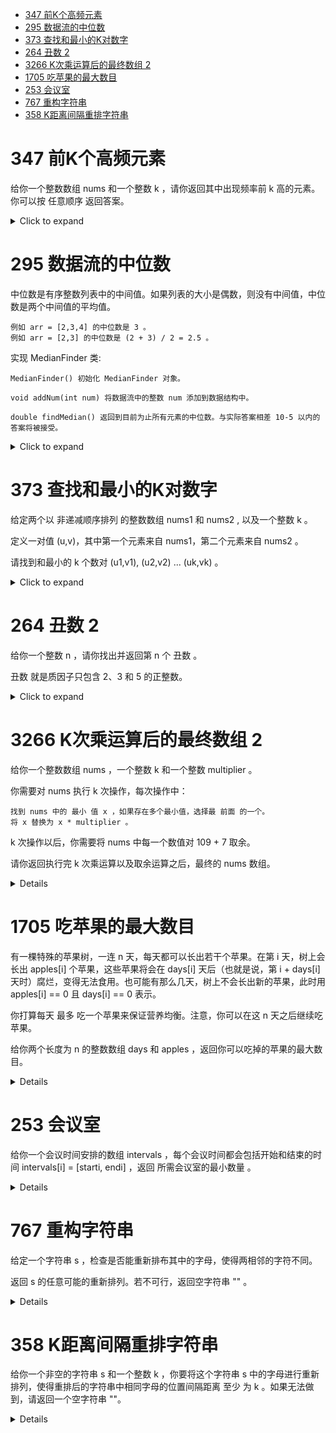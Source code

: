 <!--toc:start-->
- [347 前K个高频元素](#347-前k个高频元素)
- [295 数据流的中位数](#295-数据流的中位数)
- [373 查找和最小的K对数字](#373-查找和最小的k对数字)
- [264 丑数 2](#264-丑数-2)
- [3266 K次乘运算后的最终数组 2](#3266-k次乘运算后的最终数组-2)
- [1705 吃苹果的最大数目](#1705-吃苹果的最大数目)
- [253 会议室](#253-会议室)
- [767 重构字符串](#767-重构字符串)
- [358 K距离间隔重排字符串](#358-k距离间隔重排字符串)
<!--toc:end-->

# 347 前K个高频元素
给你一个整数数组 nums 和一个整数 k ，请你返回其中出现频率前 k 高的元素。你可以按 任意顺序 返回答案。

<details><summary>Click to expand</summary>

``` cpp
class Solution {
public:
    vector<int> topKFrequent(vector<int>& nums, int k) {
        unordered_map<int,int> mp;
        priority_queue<pair<int,int>> pq;
        vector<int> ans;
        for(int i=0;i<nums.size();i++){
            if(mp.find(nums[i])==mp.end()){
                mp.insert({nums[i],1});
            }else{
                mp[nums[i]]++;
            }
        }
        for(auto it=mp.begin();it!=mp.end();it++){
            pq.emplace(it->second,it->first);
        }
        while(k--){
            ans.push_back(pq.top().second);
            pq.pop();
        }
        return ans;
    }
};
```

</details>

# 295 数据流的中位数

中位数是有序整数列表中的中间值。如果列表的大小是偶数，则没有中间值，中位数是两个中间值的平均值。

    例如 arr = [2,3,4] 的中位数是 3 。
    例如 arr = [2,3] 的中位数是 (2 + 3) / 2 = 2.5 。

实现 MedianFinder 类:

    MedianFinder() 初始化 MedianFinder 对象。

    void addNum(int num) 将数据流中的整数 num 添加到数据结构中。

    double findMedian() 返回到目前为止所有元素的中位数。与实际答案相差 10-5 以内的答案将被接受。

<details><summary>Click to expand</summary>

``` cpp
class MedianFinder {
    priority_queue<int,vector<int>,greater<>>  queMax;
    priority_queue<int,vector<int>,less<>> queMin;
public:
    MedianFinder() {
    }
    void addNum(int num) {
        if(queMin.empty()||num<=queMin.top()){
            queMin.push(num);
            if(queMin.size()>queMax.size()+1){
                queMax.push(queMin.top());
                queMin.pop();
            }
        }else{
            queMax.push(num);
            if(queMax.size()>queMin.size()){
                queMin.push(queMax.top());
                queMax.pop();
            }
        }
    }
    double findMedian() {
        if(queMin.size()>queMax.size()){
            return queMin.top();
        }
        return (queMin.top()+queMax.top())/2.0;
    }
};
```

</details>

# 373 查找和最小的K对数字

给定两个以 非递减顺序排列 的整数数组 nums1 和 nums2 , 以及一个整数 k 。

定义一对值 (u,v)，其中第一个元素来自 nums1，第二个元素来自 nums2 。

请找到和最小的 k 个数对 (u1,v1), (u2,v2) \... (uk,vk) 。

<details><summary>Click to expand</summary>

``` cpp
class Solution {
public:
    vector<vector<int>> kSmallestPairs(vector<int>& nums1, vector<int>& nums2, int k) {
        auto cmp=[&](const pair<int,int>& a,const pair<int,int>& b){
            return nums1[a.first]+nums2[a.second]>nums1[b.first]+nums2[b.second];
        };
        int m=nums1.size();
        int n=nums2.size();
        vector<vector<int>> ans;
        priority_queue<pair<int,int>,vector<pair<int,int>> ,decltype(cmp)> pq(cmp);
        for(int i=0;i<min(k,m);i++){
            pq.emplace(i,0);
        }
        while(k-->0&&pq.size()){
            auto [x,y]=pq.top();
            pq.pop();
            ans.emplace_back(initializer_list<int>{nums1[x],nums2[y]});
            if(y+1<n){
                pq.emplace(x,y+1);
            }
        }
        return ans;
    }
};
```

</details>

# 264 丑数 2

给你一个整数 n ，请你找出并返回第 n 个 丑数 。

丑数 就是质因子只包含 2、3 和 5 的正整数。

<details><summary>Click to expand</summary>

``` cpp
class Solution {
public:
    int nthUglyNumber(int n) {
        array<int, 3> factors = {2, 3, 5};
        unordered_set<long> seen;
        priority_queue<long, vector<long>, greater<>> heap;
        seen.insert(1L);
        heap.push(1L);
        int ugly = 0;
        for (int i = 0; i < n; i++) {
            long curr = heap.top();
            heap.pop();
            ugly = (int)curr;
            for (auto fac : factors) {
                long next = curr * fac;
                if (!seen.contains(next)) {
                    seen.insert(next);
                    heap.push(next);
                }
            }
        }
        return ugly;
    }
};
```

</details>

# 3266 K次乘运算后的最终数组 2

给你一个整数数组 nums ，一个整数 k  和一个整数 multiplier 。

你需要对 nums 执行 k 次操作，每次操作中：

    找到 nums 中的 最小 值 x ，如果存在多个最小值，选择最 前面 的一个。
    将 x 替换为 x * multiplier 。

k 次操作以后，你需要将 nums 中每一个数值对 109 + 7 取余。

请你返回执行完 k 次乘运算以及取余运算之后，最终的 nums 数组。

<details>

核心观察：对于两个数 x 和 y，如果 x 在 y 左边，且 x≤y 以及 x⋅multiplier>y，那么我们会先操作 x，然后操作 y。由于 x⋅multiplier≤y⋅multiplier，这意味着下一次一定会操作 x。继续推导下去，后面的操作顺序一定是 y,x,y,x,⋯

这意味着当两个数接近时，我们会交替操作这两个数，而不会连续操作同一个数。

对于更多的数的情况也同理，当这些数接近时，我们会按照从小到大的顺序依次操作这些数。

那么，首先用最小堆手动模拟操作，直到原数组的最大值 mx 成为这 n 个数的最小值。根据上面的结论，后面的操作就不需要手动模拟了。

设此时还剩下 k 次操作，那么：

    对于前 kmodn 小的数，还可以再操作 ⌊nk​⌋+1 次。
    其余元素，还可以再操作 ⌊nk​⌋ 次。

```cpp
class Solution {
    constexpr static int MOD=1e9+7;
    long long pow(long long x,int n){
        long long res=1;
        for(;n;n/=2){
            if(n%2){
                res=res*x%MOD;
            }
            x=x*x%MOD;
        }
        return res;
    }
public:
    vector<int> getFinalState(vector<int>& nums, int k, int multiplier) {
        if(multiplier==1){
            return move(nums);
        }
        int n=nums.size();
        int mx=ranges::max(nums);
        vector<pair<long long,int>> h(n);
        for(int i=0;i<n;i++){
            h[i]={nums[i],i};
        }
        ranges::make_heap(h,greater<>());
        for(;k&&h[0].first<mx;k--){
            ranges::pop_heap(h,greater<>());
            h.back().first*=multiplier;
            ranges::push_heap(h,greater<>());
        }
        ranges::sort(h);
        for(int i=0;i<n;i++){
            auto &[x,j]=h[i];
            nums[j]=x%MOD*pow(multiplier,k/n+(i<k%n))%MOD;
        }
        return move(nums);
    }
};
```

</details>

# 1705 吃苹果的最大数目

有一棵特殊的苹果树，一连 n 天，每天都可以长出若干个苹果。在第 i 天，树上会长出 apples[i] 个苹果，这些苹果将会在 days[i] 天后（也就是说，第 i + days[i] 天时）腐烂，变得无法食用。也可能有那么几天，树上不会长出新的苹果，此时用 apples[i] == 0 且 days[i] == 0 表示。

你打算每天 最多 吃一个苹果来保证营养均衡。注意，你可以在这 n 天之后继续吃苹果。

给你两个长度为 n 的整数数组 days 和 apples ，返回你可以吃掉的苹果的最大数目。

<details>

基于这样的假设：如果A天和B天都有苹果且A天保质期较段就优先吃A天的。

```cpp
<class Solution {
public:
    int eatenApples(vector<int>& apples, vector<int>& days) {
        int ans=0;
        priority_queue<pair<int,int>,vector<pair<int,int>>,std::greater<>> pq;
        for(int i=0;i<apples.size()||!pq.empty();i++){
            while(!pq.empty()&&pq.top().first==i){
                pq.pop();
            }
            if(i<apples.size()&&apples[i]){
                pq.emplace(i+days[i],apples[i]);
            }
            if(!pq.empty()){
                ans++;
                auto [rotten_day,num]=pq.top();
                pq.pop();
                if(num>1){
                    pq.emplace(rotten_day,num-1);
                }
            }
        }
        return ans;
    }
};
```

</details>

# 253 会议室

给你一个会议时间安排的数组 intervals ，每个会议时间都会包括开始和结束的时间 intervals[i] = [starti, endi] ，返回 所需会议室的最小数量 。

<details>

```cpp
class Solution {
public:
    int minMeetingRooms(vector<vector<int>>& intervals) {
        if(intervals.empty()){
            return 0;
        }
        ranges::sort(intervals,[](auto &a,auto &b){
            return a[0]<b[0];
        });
        priority_queue<int,vector<int>,greater<>> allocation;
        allocation.emplace(intervals[0][1]);
        for(int i=1;i<intervals.size();i++){
            if(intervals[i][0]>=allocation.top()){
                allocation.pop();
            }
            allocation.push(intervals[i][1]);
        }
        return allocation.size();
    }
};
```

</details>

# 767 重构字符串

给定一个字符串 s ，检查是否能重新排布其中的字母，使得两相邻的字符不同。

返回 s 的任意可能的重新排列。若不可行，返回空字符串 "" 。

<details>

```cpp
class Solution {
public:
    string reorganizeString(string s) {
        priority_queue<pair<int,int>> pq;
        unordered_map<char,int> cnt;
        for(auto s: s){
            cnt[s]++;
        }
        for(auto [c,i]:cnt){
            pq.push({i,c});
        }
        string ret{};
        pair<int,int> last={-1,0};
        while(pq.size()){
            auto [i,c]=pq.top();
            pq.pop();
            ret+=c;
            if(last.first>0) pq.push(last);
            last={i-1,c};
        }
        return last.first>0?"":ret;
    }
};
```

</details>

# 358 K距离间隔重排字符串

给你一个非空的字符串 s 和一个整数 k ，你要将这个字符串 s 中的字母进行重新排列，使得重排后的字符串中相同字母的位置间隔距离 至少 为 k 。如果无法做到，请返回一个空字符串 ""。

<details>

```cpp
class Solution {
public:
    string rearrangeString(string s, int k) {
        if(k==0){
            return s;
        }
        priority_queue<pair<int,int>> pq;
        unordered_map<char,int> mp;
        queue<pair<int,char>> q;
        string ret;
        for(auto c:s) mp[c]++;
        for(auto [c,i]: mp) pq.emplace(i,c);
        while(!pq.empty()){
            auto& [i,c]=pq.top();
            ret+=c;
            q.emplace(i-1,c);
            pq.pop();
            if(q.size()==k){
                if(q.front().first>0) pq.emplace(q.front().first,q.front().second);
                q.pop();
            }
        }
        return ret.size()<s.size()?"":ret;
    }
};
```

</details>
